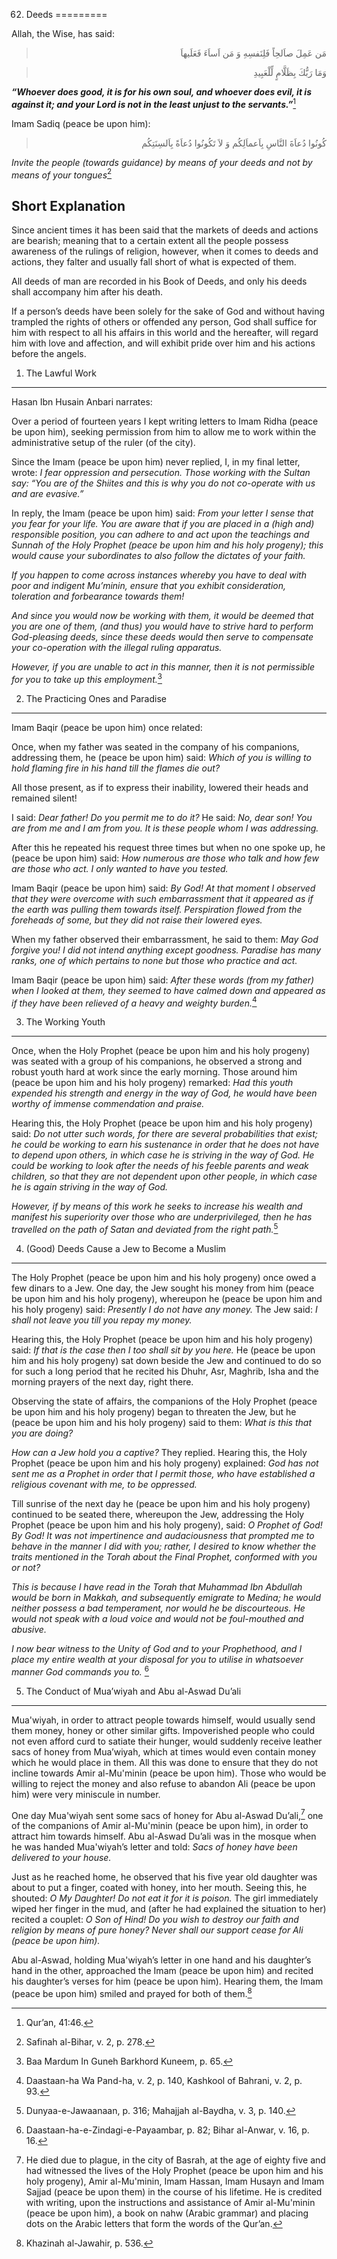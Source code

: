 62. Deeds
=========

Allah, the Wise, has said:

<blockquote dir="rtl">
  <p>
مَن عَمِلَ صاَلحِاً فَلِنَفسِهِ وَ مَن اَساَءَ فَعَلَيهاَ
  </p>
</blockquote>

<blockquote dir="rtl">
  <p>
وَمَا رَبُّكَ بِظَلَّامٍ لِّلْعَبِيدِ
  </p>
</blockquote>

***“Whoever does good, it is for his own soul, and whoever does evil, it
is against it; and your Lord is not in the least unjust to the
servants.”***[^1]

Imam Sadiq (peace be upon him):

<blockquote dir="rtl">
  <p>
کُونُوا دُعاَةَ النَّاسِ بِاَعماَلِکُم وَ لاَ تَکُونُوا دُعاَةً
بِاَلسِنَتِکُم
  </p>
</blockquote>

*Invite the people (towards guidance) by means of your deeds and not by
means of your tongues*[^2]

Short Explanation
-----------------

Since ancient times it has been said that the markets of deeds and
actions are bearish; meaning that to a certain extent all the people
possess awareness of the rulings of religion, however, when it comes to
deeds and actions, they falter and usually fall short of what is
expected of them.

All deeds of man are recorded in his Book of Deeds, and only his deeds
shall accompany him after his death.

If a person’s deeds have been solely for the sake of God and without
having trampled the rights of others or offended any person, God shall
suffice for him with respect to all his affairs in this world and the
hereafter, will regard him with love and affection, and will exhibit
pride over him and his actions before the angels.

1) The Lawful Work
------------------

Hasan Ibn Husain Anbari narrates:

Over a period of fourteen years I kept writing letters to Imam Ridha
(peace be upon him), seeking permission from him to allow me to work
within the administrative setup of the ruler (of the city).

Since the Imam (peace be upon him) never replied, I, in my final letter,
wrote: *I fear oppression and persecution. Those working with the Sultan
say: “You are of the Shiites and this is why you do not co-operate with
us and are evasive.”*

In reply, the Imam (peace be upon him) said: *From your letter I sense
that you fear for your life. You are aware that if you are placed in a
(high and) responsible position, you can adhere to and act upon the
teachings and Sunnah of the Holy Prophet (peace be upon him and his holy
progeny); this would cause your subordinates to also follow the dictates
of your faith.*

*If you happen to come across instances whereby you have to deal with
poor and indigent Mu’minin, ensure that you exhibit consideration,
toleration and forbearance towards them!*

*And since you would now be working with them, it would be deemed that
you are one of them, (and thus) you would have to strive hard to perform
God-pleasing deeds, since these deeds would then serve to compensate
your co-operation with the illegal ruling apparatus.*

*However, if you are unable to act in this manner, then it is not
permissible for you to take up this employment.*[^3]

2) The Practicing Ones and Paradise
-----------------------------------

Imam Baqir (peace be upon him) once related:

Once, when my father was seated in the company of his companions,
addressing them, he (peace be upon him) said: *Which of you is willing
to hold flaming fire in his hand till the flames die out?*

All those present, as if to express their inability, lowered their heads
and remained silent!

I said: *Dear father! Do you permit me to do it?* He said: *No, dear
son! You are from me and I am from you. It is these people whom I was
addressing.*

After this he repeated his request three times but when no one spoke up,
he (peace be upon him) said: *How numerous are those who talk and how
few are those who act. I only wanted to have you tested.*

Imam Baqir (peace be upon him) said: *By God! At that moment I observed
that they were overcome with such embarrassment that it appeared as if
the earth was pulling them towards itself. Perspiration flowed from the
foreheads of some, but they did not raise their lowered eyes.*

When my father observed their embarrassment, he said to them: *May God
forgive you! I did not intend anything except goodness. Paradise has
many ranks, one of which pertains to none but those who practice and
act.*

Imam Baqir (peace be upon him) said: *After these words (from my father)
when I looked at them, they seemed to have calmed down and appeared as
if they have been relieved of a heavy and weighty burden.*[^4]

3) The Working Youth
--------------------

Once, when the Holy Prophet (peace be upon him and his holy progeny) was
seated with a group of his companions, he observed a strong and robust
youth hard at work since the early morning. Those around him (peace be
upon him and his holy progeny) remarked: *Had this youth expended his
strength and energy in the way of God, he would have been worthy of
immense commendation and praise.*

Hearing this, the Holy Prophet (peace be upon him and his holy progeny)
said: *Do not utter such words, for there are several probabilities that
exist; he could be working to earn his sustenance in order that he does
not have to depend upon others, in which case he is striving in the way
of God. He could be working to look after the needs of his feeble
parents and weak children, so that they are not dependent upon other
people, in which case he is again striving in the way of God.*

*However, if by means of this work he seeks to increase his wealth and
manifest his superiority over those who are underprivileged, then he has
travelled on the path of Satan and deviated from the right path.*[^5]

4) (Good) Deeds Cause a Jew to Become a Muslim
----------------------------------------------

The Holy Prophet (peace be upon him and his holy progeny) once owed a
few dinars to a Jew. One day, the Jew sought his money from him (peace
be upon him and his holy progeny), whereupon he (peace be upon him and
his holy progeny) said: *Presently I do not have any money.* The Jew
said: *I shall not leave you till you repay my money.*

Hearing this, the Holy Prophet (peace be upon him and his holy progeny)
said: *If that is the case then I too shall sit by you here.* He (peace
be upon him and his holy progeny) sat down beside the Jew and continued
to do so for such a long period that he recited his Dhuhr, Asr, Maghrib,
Isha and the morning prayers of the next day, right there.

Observing the state of affairs, the companions of the Holy Prophet
(peace be upon him and his holy progeny) began to threaten the Jew, but
he (peace be upon him and his holy progeny) said to them: *What is this
that you are doing?*

*How can a Jew hold you a captive?* They replied. Hearing this, the Holy
Prophet (peace be upon him and his holy progeny) explained: *God has not
sent me as a Prophet in order that I permit those, who have established
a religious covenant with me, to be oppressed.*

Till sunrise of the next day he (peace be upon him and his holy progeny)
continued to be seated there, whereupon the Jew, addressing the Holy
Prophet (peace be upon him and his holy progeny), said: *O Prophet of
God! By God! It was not impertinence and audaciousness that prompted me
to behave in the manner I did with you; rather, I desired to know
whether the traits mentioned in the Torah about the Final Prophet,
conformed with you or not?*

*This is because I have read in the Torah that Muhammad Ibn Abdullah
would be born in Makkah, and subsequently emigrate to Medina; he would
neither possess a bad temperament, nor would he be discourteous. He
would not speak with a loud voice and would not be foul-mouthed and
abusive.*

*I now bear witness to the Unity of God and to your Prophethood, and I
place my entire wealth at your disposal for you to utilise in whatsoever
manner God commands you to.* [^6]

5) The Conduct of Mua’wiyah and Abu al-Aswad Du’ali
---------------------------------------------------

Mua'wiyah, in order to attract people towards himself, would usually
send them money, honey or other similar gifts. Impoverished people who
could not even afford curd to satiate their hunger, would suddenly
receive leather sacs of honey from Mua’wiyah, which at times would even
contain money which he would place in them. All this was done to ensure
that they do not incline towards Amir al-Mu'minin (peace be upon him).
Those who would be willing to reject the money and also refuse to
abandon Ali (peace be upon him) were very miniscule in number.

One day Mua'wiyah sent some sacs of honey for Abu al-Aswad Du’ali,[^7]
one of the companions of Amir al-Mu'minin (peace be upon him), in order
to attract him towards himself. Abu al-Aswad Du’ali was in the mosque
when he was handed Mua'wiyah’s letter and told: *Sacs of honey have been
delivered to your house.*

Just as he reached home, he observed that his five year old daughter was
about to put a finger, coated with honey, into her mouth. Seeing this,
he shouted: *O My Daughter! Do not eat it for it* *is poison.* The girl
immediately wiped her finger in the mud, and (after he had explained the
situation to her) recited a couplet: *O Son of Hind! Do you wish to
destroy our faith and religion by means of pure honey? Never shall our
support cease for Ali (peace be upon him).*

Abu al-Aswad, holding Mua'wiyah’s letter in one hand and his daughter’s
hand in the other, approached the Imam (peace be upon him) and recited
his daughter’s verses for him (peace be upon him). Hearing them, the
Imam (peace be upon him) smiled and prayed for both of them.[^8]

[^1]: Qur’an, 41:46.

[^2]: Safinah al-Bihar, v. 2, p. 278.

[^3]: Baa Mardum In Guneh Barkhord Kuneem, p. 65.

[^4]: Daastaan-ha Wa Pand-ha, v. 2, p. 140, Kashkool of Bahrani, v. 2,
p. 93.

[^5]: Dunyaa-e-Jawaanaan, p. 316; Mahajjah al-Baydha, v. 3, p. 140.

[^6]: Daastaan-ha-e-Zindagi-e-Payaambar, p. 82; Bihar al-Anwar, v. 16,
p. 16.

[^7]: He died due to plague, in the city of Basrah, at the age of eighty
five and had witnessed the lives of the Holy Prophet (peace be upon him
and his holy progeny), Amir al-Mu'minin, Imam Hassan, Imam Husayn and
Imam Sajjad (peace be upon them) in the course of his lifetime. He is
credited with writing, upon the instructions and assistance of Amir
al-Mu'minin (peace be upon him), a book on nahw (Arabic grammar) and
placing dots on the Arabic letters that form the words of the Qur’an.

[^8]: Khazinah al-Jawahir, p. 536.


